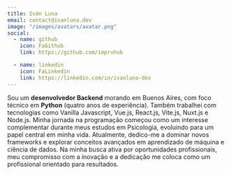 ```yaml
---
title: Iván Luna
email: contact@ivanluna.dev
image: "/images/avatars/avatar.png"
social:
  - name: github
    icon: FaGithub
    link: https://github.com/imprvhub

  - name: linkedin
    icon: FaLinkedin
    link: https://linkedin.com/in/ivanluna-dev
---
```


Sou um **desenvolvedor Backend** morando em Buenos Aires, com foco técnico em **Python** (quatro anos de experiência). Também trabalhei com tecnologias como Vanilla Javascript, Vue.js, React.js, Vite.js, Nuxt.js e Node.js. Minha jornada na programação começou como um interesse complementar durante meus estudos em Psicologia, evoluindo para um papel central em minha vida. Atualmente, dedico-me a dominar novos frameworks e explorar conceitos avançados em aprendizado de máquina e ciência de dados. Na minha busca ativa por oportunidades profissionais, meu compromisso com a inovação e a dedicação me coloca como um profissional orientado para resultados. 
